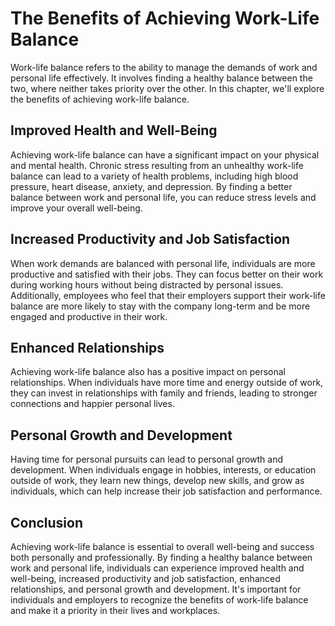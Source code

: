 The Benefits of Achieving Work-Life Balance
==================================================================================

Work-life balance refers to the ability to manage the demands of work and personal life effectively. It involves finding a healthy balance between the two, where neither takes priority over the other. In this chapter, we'll explore the benefits of achieving work-life balance.

Improved Health and Well-Being
------------------------------

Achieving work-life balance can have a significant impact on your physical and mental health. Chronic stress resulting from an unhealthy work-life balance can lead to a variety of health problems, including high blood pressure, heart disease, anxiety, and depression. By finding a better balance between work and personal life, you can reduce stress levels and improve your overall well-being.

Increased Productivity and Job Satisfaction
-------------------------------------------

When work demands are balanced with personal life, individuals are more productive and satisfied with their jobs. They can focus better on their work during working hours without being distracted by personal issues. Additionally, employees who feel that their employers support their work-life balance are more likely to stay with the company long-term and be more engaged and productive in their work.

Enhanced Relationships
----------------------

Achieving work-life balance also has a positive impact on personal relationships. When individuals have more time and energy outside of work, they can invest in relationships with family and friends, leading to stronger connections and happier personal lives.

Personal Growth and Development
-------------------------------

Having time for personal pursuits can lead to personal growth and development. When individuals engage in hobbies, interests, or education outside of work, they learn new things, develop new skills, and grow as individuals, which can help increase their job satisfaction and performance.

Conclusion
----------

Achieving work-life balance is essential to overall well-being and success both personally and professionally. By finding a healthy balance between work and personal life, individuals can experience improved health and well-being, increased productivity and job satisfaction, enhanced relationships, and personal growth and development. It's important for individuals and employers to recognize the benefits of work-life balance and make it a priority in their lives and workplaces.
